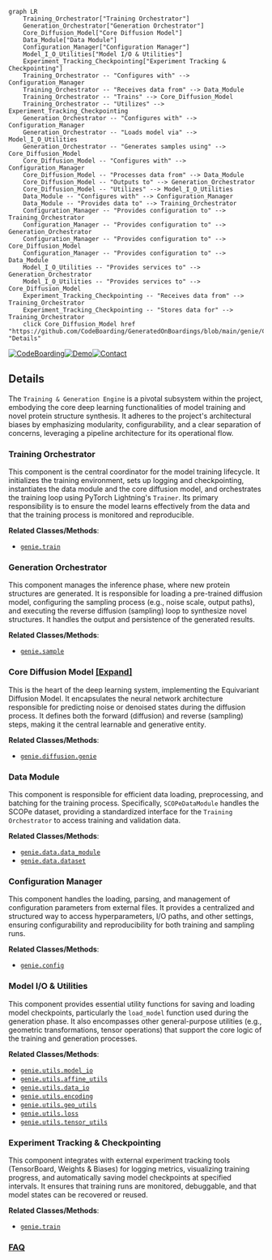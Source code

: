 ```mermaid
graph LR
    Training_Orchestrator["Training Orchestrator"]
    Generation_Orchestrator["Generation Orchestrator"]
    Core_Diffusion_Model["Core Diffusion Model"]
    Data_Module["Data Module"]
    Configuration_Manager["Configuration Manager"]
    Model_I_O_Utilities["Model I/O & Utilities"]
    Experiment_Tracking_Checkpointing["Experiment Tracking & Checkpointing"]
    Training_Orchestrator -- "Configures with" --> Configuration_Manager
    Training_Orchestrator -- "Receives data from" --> Data_Module
    Training_Orchestrator -- "Trains" --> Core_Diffusion_Model
    Training_Orchestrator -- "Utilizes" --> Experiment_Tracking_Checkpointing
    Generation_Orchestrator -- "Configures with" --> Configuration_Manager
    Generation_Orchestrator -- "Loads model via" --> Model_I_O_Utilities
    Generation_Orchestrator -- "Generates samples using" --> Core_Diffusion_Model
    Core_Diffusion_Model -- "Configures with" --> Configuration_Manager
    Core_Diffusion_Model -- "Processes data from" --> Data_Module
    Core_Diffusion_Model -- "Outputs to" --> Generation_Orchestrator
    Core_Diffusion_Model -- "Utilizes" --> Model_I_O_Utilities
    Data_Module -- "Configures with" --> Configuration_Manager
    Data_Module -- "Provides data to" --> Training_Orchestrator
    Configuration_Manager -- "Provides configuration to" --> Training_Orchestrator
    Configuration_Manager -- "Provides configuration to" --> Generation_Orchestrator
    Configuration_Manager -- "Provides configuration to" --> Core_Diffusion_Model
    Configuration_Manager -- "Provides configuration to" --> Data_Module
    Model_I_O_Utilities -- "Provides services to" --> Generation_Orchestrator
    Model_I_O_Utilities -- "Provides services to" --> Core_Diffusion_Model
    Experiment_Tracking_Checkpointing -- "Receives data from" --> Training_Orchestrator
    Experiment_Tracking_Checkpointing -- "Stores data for" --> Training_Orchestrator
    click Core_Diffusion_Model href "https://github.com/CodeBoarding/GeneratedOnBoardings/blob/main/genie/Core_Diffusion_Model.md" "Details"
```

[![CodeBoarding](https://img.shields.io/badge/Generated%20by-CodeBoarding-9cf?style=flat-square)](https://github.com/CodeBoarding/GeneratedOnBoardings)[![Demo](https://img.shields.io/badge/Try%20our-Demo-blue?style=flat-square)](https://www.codeboarding.org/demo)[![Contact](https://img.shields.io/badge/Contact%20us%20-%20contact@codeboarding.org-lightgrey?style=flat-square)](mailto:contact@codeboarding.org)

## Details

The `Training & Generation Engine` is a pivotal subsystem within the project, embodying the core deep learning functionalities of model training and novel protein structure synthesis. It adheres to the project's architectural biases by emphasizing modularity, configurability, and a clear separation of concerns, leveraging a pipeline architecture for its operational flow.

### Training Orchestrator
This component is the central coordinator for the model training lifecycle. It initializes the training environment, sets up logging and checkpointing, instantiates the data module and the core diffusion model, and orchestrates the training loop using PyTorch Lightning's `Trainer`. Its primary responsibility is to ensure the model learns effectively from the data and that the training process is monitored and reproducible.


**Related Classes/Methods**:

- <a href="https://github.com/aqlaboratory/genie/blob/main/genie/train.py" target="_blank" rel="noopener noreferrer">`genie.train`</a>


### Generation Orchestrator
This component manages the inference phase, where new protein structures are generated. It is responsible for loading a pre-trained diffusion model, configuring the sampling process (e.g., noise scale, output paths), and executing the reverse diffusion (sampling) loop to synthesize novel structures. It handles the output and persistence of the generated results.


**Related Classes/Methods**:

- <a href="https://github.com/aqlaboratory/genie/blob/main/genie/sample.py" target="_blank" rel="noopener noreferrer">`genie.sample`</a>


### Core Diffusion Model [[Expand]](./Core_Diffusion_Model.md)
This is the heart of the deep learning system, implementing the Equivariant Diffusion Model. It encapsulates the neural network architecture responsible for predicting noise or denoised states during the diffusion process. It defines both the forward (diffusion) and reverse (sampling) steps, making it the central learnable and generative entity.


**Related Classes/Methods**:

- <a href="https://github.com/aqlaboratory/genie/blob/main/genie/diffusion/genie.py" target="_blank" rel="noopener noreferrer">`genie.diffusion.genie`</a>


### Data Module
This component is responsible for efficient data loading, preprocessing, and batching for the training process. Specifically, `SCOPeDataModule` handles the SCOPe dataset, providing a standardized interface for the `Training Orchestrator` to access training and validation data.


**Related Classes/Methods**:

- <a href="https://github.com/aqlaboratory/genie/blob/main/genie/data/data_module.py" target="_blank" rel="noopener noreferrer">`genie.data.data_module`</a>
- <a href="https://github.com/aqlaboratory/genie/blob/main/genie/data/dataset.py" target="_blank" rel="noopener noreferrer">`genie.data.dataset`</a>


### Configuration Manager
This component handles the loading, parsing, and management of configuration parameters from external files. It provides a centralized and structured way to access hyperparameters, I/O paths, and other settings, ensuring configurability and reproducibility for both training and sampling runs.


**Related Classes/Methods**:

- <a href="https://github.com/aqlaboratory/genie/blob/main/genie/config.py" target="_blank" rel="noopener noreferrer">`genie.config`</a>


### Model I/O & Utilities
This component provides essential utility functions for saving and loading model checkpoints, particularly the `load_model` function used during the generation phase. It also encompasses other general-purpose utilities (e.g., geometric transformations, tensor operations) that support the core logic of the training and generation processes.


**Related Classes/Methods**:

- <a href="https://github.com/aqlaboratory/genie/blob/main/genie/utils/model_io.py" target="_blank" rel="noopener noreferrer">`genie.utils.model_io`</a>
- <a href="https://github.com/aqlaboratory/genie/blob/main/genie/utils/affine_utils.py" target="_blank" rel="noopener noreferrer">`genie.utils.affine_utils`</a>
- <a href="https://github.com/aqlaboratory/genie/blob/main/genie/utils/data_io.py" target="_blank" rel="noopener noreferrer">`genie.utils.data_io`</a>
- <a href="https://github.com/aqlaboratory/genie/blob/main/genie/utils/encoding.py" target="_blank" rel="noopener noreferrer">`genie.utils.encoding`</a>
- <a href="https://github.com/aqlaboratory/genie/blob/main/genie/utils/geo_utils.py" target="_blank" rel="noopener noreferrer">`genie.utils.geo_utils`</a>
- <a href="https://github.com/aqlaboratory/genie/blob/main/genie/utils/loss.py" target="_blank" rel="noopener noreferrer">`genie.utils.loss`</a>
- <a href="https://github.com/aqlaboratory/genie/blob/main/genie/utils/tensor_utils.py" target="_blank" rel="noopener noreferrer">`genie.utils.tensor_utils`</a>


### Experiment Tracking & Checkpointing
This component integrates with external experiment tracking tools (TensorBoard, Weights & Biases) for logging metrics, visualizing training progress, and automatically saving model checkpoints at specified intervals. It ensures that training runs are monitored, debuggable, and that model states can be recovered or reused.


**Related Classes/Methods**:

- <a href="https://github.com/aqlaboratory/genie/blob/main/genie/train.py" target="_blank" rel="noopener noreferrer">`genie.train`</a>




### [FAQ](https://github.com/CodeBoarding/GeneratedOnBoardings/tree/main?tab=readme-ov-file#faq)